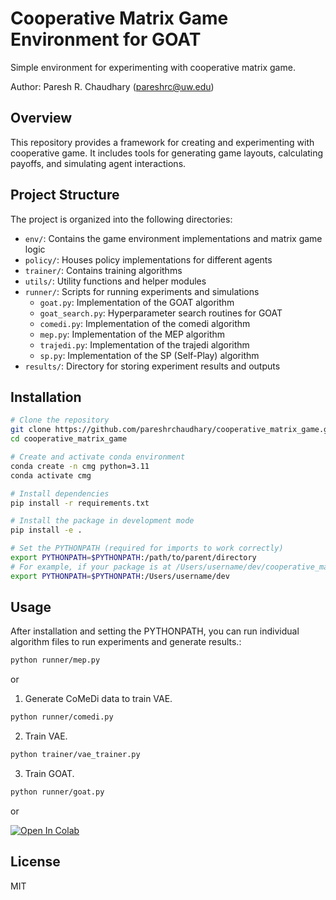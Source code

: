 # Cooperative Matrix Game Environment for GOAT

Simple environment for experimenting with cooperative matrix game.

Author: Paresh R. Chaudhary (pareshrc@uw.edu)

## Overview

This repository provides a framework for creating and experimenting with cooperative game. It includes tools for generating game layouts, calculating payoffs, and simulating agent interactions.

## Project Structure

The project is organized into the following directories:

- `env/`: Contains the game environment implementations and matrix game logic
- `policy/`: Houses policy implementations for different agents
- `trainer/`: Contains training algorithms
- `utils/`: Utility functions and helper modules
- `runner/`: Scripts for running experiments and simulations
  - `goat.py`: Implementation of the GOAT algorithm
  - `goat_search.py`: Hyperparameter search routines for GOAT
  - `comedi.py`: Implementation of the comedi algorithm
  - `mep.py`: Implementation of the MEP algorithm
  - `trajedi.py`: Implementation of the trajedi algorithm
  - `sp.py`: Implementation of the SP (Self-Play) algorithm
- `results/`: Directory for storing experiment results and outputs

## Installation

```bash
# Clone the repository
git clone https://github.com/pareshrchaudhary/cooperative_matrix_game.git
cd cooperative_matrix_game

# Create and activate conda environment
conda create -n cmg python=3.11
conda activate cmg

# Install dependencies
pip install -r requirements.txt

# Install the package in development mode
pip install -e .

# Set the PYTHONPATH (required for imports to work correctly)
export PYTHONPATH=$PYTHONPATH:/path/to/parent/directory
# For example, if your package is at /Users/username/dev/cooperative_matrix_game:
export PYTHONPATH=$PYTHONPATH:/Users/username/dev
```

## Usage

After installation and setting the PYTHONPATH, you can run individual algorithm files to run experiments and generate results.:


```sh
python runner/mep.py
```

or

1. Generate CoMeDi data to train VAE.
```sh
python runner/comedi.py
```

2. Train VAE.
```sh
python trainer/vae_trainer.py
```

3. Train GOAT.
```sh
python runner/goat.py
```
or 

<a href="https://colab.research.google.com/github/pareshrchaudhary/toy_cooperation/blob/main/GOAT.ipynb" target="_parent"><img src="https://colab.research.google.com/assets/colab-badge.svg" alt="Open In Colab"/></a>

## License

MIT
